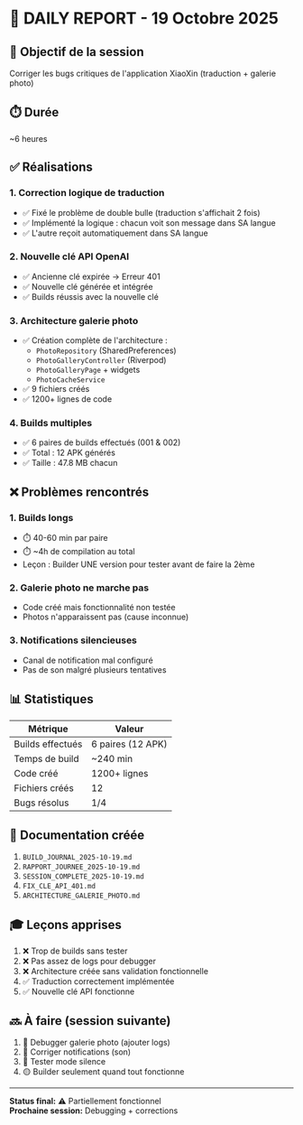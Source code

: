 # 📅 DAILY REPORT - 19 Octobre 2025

## 🎯 Objectif de la session
Corriger les bugs critiques de l'application XiaoXin (traduction + galerie photo)

## ⏱️ Durée
~6 heures

## ✅ Réalisations

### 1. Correction logique de traduction
- ✅ Fixé le problème de double bulle (traduction s'affichait 2 fois)
- ✅ Implémenté la logique : chacun voit son message dans SA langue
- ✅ L'autre reçoit automatiquement dans SA langue

### 2. Nouvelle clé API OpenAI
- ✅ Ancienne clé expirée → Erreur 401
- ✅ Nouvelle clé générée et intégrée
- ✅ Builds réussis avec la nouvelle clé

### 3. Architecture galerie photo
- ✅ Création complète de l'architecture :
  - `PhotoRepository` (SharedPreferences)
  - `PhotoGalleryController` (Riverpod)
  - `PhotoGalleryPage` + widgets
  - `PhotoCacheService`
- ✅ 9 fichiers créés
- ✅ 1200+ lignes de code

### 4. Builds multiples
- ✅ 6 paires de builds effectués (001 & 002)
- ✅ Total : 12 APK générés
- ✅ Taille : 47.8 MB chacun

## ❌ Problèmes rencontrés

### 1. Builds longs
- ⏱️ 40-60 min par paire
- ⏱️ ~4h de compilation au total
- Leçon : Builder UNE version pour tester avant de faire la 2ème

### 2. Galerie photo ne marche pas
- Code créé mais fonctionnalité non testée
- Photos n'apparaissent pas (cause inconnue)

### 3. Notifications silencieuses
- Canal de notification mal configuré
- Pas de son malgré plusieurs tentatives

## 📊 Statistiques

| Métrique | Valeur |
|----------|--------|
| Builds effectués | 6 paires (12 APK) |
| Temps de build | ~240 min |
| Code créé | 1200+ lignes |
| Fichiers créés | 12 |
| Bugs résolus | 1/4 |

## 📝 Documentation créée

1. `BUILD_JOURNAL_2025-10-19.md`
2. `RAPPORT_JOURNEE_2025-10-19.md`
3. `SESSION_COMPLETE_2025-10-19.md`
4. `FIX_CLE_API_401.md`
5. `ARCHITECTURE_GALERIE_PHOTO.md`

## 🎓 Leçons apprises

1. ❌ Trop de builds sans tester
2. ❌ Pas assez de logs pour debugger
3. ❌ Architecture créée sans validation fonctionnelle
4. ✅ Traduction correctement implémentée
5. ✅ Nouvelle clé API fonctionne

## 🔜 À faire (session suivante)

1. 🔴 Debugger galerie photo (ajouter logs)
2. 🔴 Corriger notifications (son)
3. 🔴 Tester mode silence
4. 🟡 Builder seulement quand tout fonctionne

---

**Status final:** ⚠️ Partiellement fonctionnel  
**Prochaine session:** Debugging + corrections


